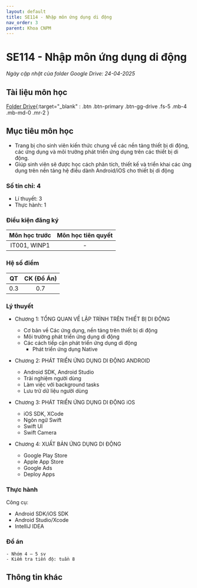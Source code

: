 ```yaml
---
layout: default
title: SE114 - Nhập môn ứng dụng di động
nav_order: 3
parent: Khoa CNPM
---
```


# SE114 - Nhập môn ứng dụng di động

*Ngày cập nhật của folder Google Drive: 24-04-2025*
## Tài liệu môn học

[Folder Drive](https://drive.google.com/drive/folders/1z3-yD2ZsJw7ywmII-H504rN1yNIsiCl_?usp=drive_link){:target="_blank" : .btn .btn-primary .btn-gg-drive .fs-5 .mb-4 .mb-md-0 .mr-2 }

## Mục tiêu môn học
- Trang bị cho sinh viên kiến thức chung về các nền tảng thiết bị di động, các ứng dụng và môi trường phát triển ứng dụng trên các thiết bị di động.
- Giúp sinh viên sẽ được học cách phân tích, thiết kế và triển khai các ứng dụng trên nền tảng hệ điều dành Android/iOS cho thiết bị di động


### Số tín chỉ: 4
- Lí thuyết: 3
- Thực hành: 1

### Điều kiện đăng ký

| Môn học trước| Môn học tiên quyết  |  
|------|-----|  
| <center>IT001, WINP1</center> | <center>-</center> |  

### Hệ số điểm
| QT |  CK (Đồ Án) |  
|------|-----|  
| <center> 0.3 </center> | <center> 0.7 </center> |  

### Lý thuyết

- Chương 1: TỔNG QUAN VỀ LẬP TRÌNH TRÊN THIẾT BỊ DI ĐỘNG

    - Cơ bản về Các ứng dụng, nền tảng trên thiết bị di động
    - Môi trường phát triển ứng dụng di động
    - Các cách tiếp cận phát triển ứng dụng di động
        - Phát triển ứng dụng Native

- Chương 2: PHÁT TRIỂN ỨNG DỤNG DI ĐỘNG ANDROID
    - Android SDK, Android Studio
    - Trải nghiệm người dùng
    - Làm việc với background tasks
    - Lưu trữ dữ liệu người dùng

- Chương 3: PHÁT TRIỂN ỨNG DỤNG DI ĐỘNG iOS
    - iOS SDK, XCode
    - Ngôn ngữ Swift
    - Swift UI
    - Swift Camera

- Chương 4: XUẤT BẢN ỨNG DỤNG DI ĐỘNG
    - Google Play Store
    - Apple App Store
    - Google Ads
    - Deploy Apps

### Thực hành
Công cụ:
- Android SDK/iOS SDK
- Android Studio/Xcode
- IntelliJ IDEA


### Đồ án
    - Nhóm 4 – 5 sv
    - Kiểm tra tiến độ: tuần 8
    
## Thông tin khác

